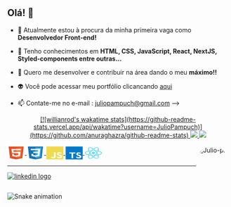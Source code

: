 ## Olá! 👋

- 🔭 Atualmente estou à procura da minha primeira vaga como <strong> Desenvolvedor Front-end! </strong>
- 🌱 Tenho conhecimentos em <strong> HTML, CSS, JavaScript, React, NextJS, Styled-components entre outras... </strong>
- 👯 Quero me desenvolver e contribuir na área dando o meu <strong> máximo!! </strong>
- 👽 Você pode acessar meu portfólio clicancando <a href="https://portfolio-julio-pampuch.vercel.app/" target="_blank">aqui<a/>
  
- 📫 Contate-me no e-mail : juliopampuch@gmail.com
-->
<div align="center">
 <a href="https://github.com/JulioPampuch">
   [![willianrod's wakatime stats](https://github-readme-stats.vercel.app/api/wakatime?username=JulioPampuch)](https://github.com/anuraghazra/github-readme-stats)
   
  <img src="https://github-readme-stats.vercel.app/api?username=juliopampuch&show_icons=true&theme=dark&include_all_commits=true&count_private=true"/>
  <img src="https://github-readme-stats.vercel.app/api/top-langs/?username=juliopampuch&layout=compact&langs_count=7&theme=dark"/>
</div>
  
<div style="display: inline_block"><br>
  <img align="center" alt="Julio-HTML" height="30" width="40" src="https://raw.githubusercontent.com/devicons/devicon/master/icons/html5/html5-original.svg">
  <img align="center" alt="Julio-CSS" height="30" width="40" src="https://raw.githubusercontent.com/devicons/devicon/master/icons/css3/css3-original.svg">
  <img align="center" alt="Julio-Js" height="30" width="40" src="https://raw.githubusercontent.com/devicons/devicon/master/icons/javascript/javascript-plain.svg">
  <img align="center" alt="Julio-Ts" height="30" width="40" src="https://raw.githubusercontent.com/devicons/devicon/master/icons/typescript/typescript-plain.svg">
  <img align="center" alt="Julio-React" height="30" width="40" src="https://raw.githubusercontent.com/devicons/devicon/master/icons/react/react-original.svg">
  <img align="right" alt="Julio-pic" height="90" style="border-radius:50px;"
  src="https://cdn.discordapp.com/attachments/988120747320938537/1047665374742712401/gifcode.gif">
</div>
  
 <hr/>
 <div>
   <a href="https://www.linkedin.com/in/julio-pampuch/" target="_blank">
   <img src="https://img.shields.io/static/v1?message=LinkedIn&logo=linkedin&label=&color=0077B5&logoColor=white&labelColor=&style=for-the-badge" height="35"  
   alt="linkedin logo"  />
  </div>
  
  ##
 
<div> 
</a> 
 
  ![Snake animation](https://github.com/JulioPampuch/JulioPampuch/blob/output/github-contribution-grid-snake.svg)
 
</div>
